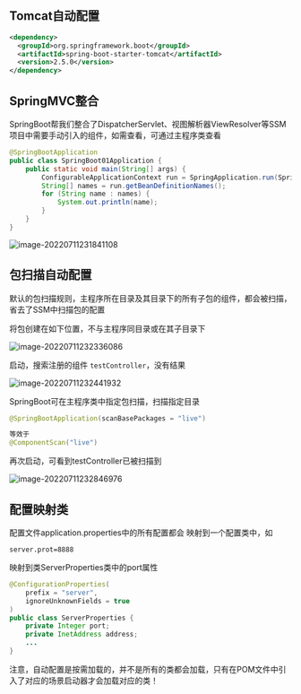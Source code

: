 ## Tomcat自动配置

```xml
<dependency>
  <groupId>org.springframework.boot</groupId>
  <artifactId>spring-boot-starter-tomcat</artifactId>
  <version>2.5.0</version>
</dependency>
```



## SpringMVC整合

SpringBoot帮我们整合了DispatcherServlet、视图解析器ViewResolver等SSM项目中需要手动引入的组件，如需查看，可通过主程序类查看

```java
@SpringBootApplication
public class SpringBoot01Application {
    public static void main(String[] args) {
        ConfigurableApplicationContext run = SpringApplication.run(SpringBoot01Application.class);
        String[] names = run.getBeanDefinitionNames();
        for (String name : names) {
            System.out.println(name);
        }
    }
}
```

![image-20220711231841108](https://picgo-1304850123.cos.ap-guangzhou.myqcloud.com/image-20220711231841108.png)



## 包扫描自动配置

默认的包扫描规则，主程序所在目录及其目录下的所有子包的组件，都会被扫描，省去了SSM中扫描包的配置

将包创建在如下位置，不与主程序同目录或在其子目录下

![image-20220711232336086](https://picgo-1304850123.cos.ap-guangzhou.myqcloud.com/image-20220711232336086.png)

启动，搜索注册的组件 `testController`，没有结果

![image-20220711232441932](https://picgo-1304850123.cos.ap-guangzhou.myqcloud.com/image-20220711232441932.png)

SpringBoot可在主程序类中指定包扫描，扫描指定目录

```java
@SpringBootApplication(scanBasePackages = "live")

等效于
@ComponentScan("live")
```

再次启动，可看到testController已被扫描到

![image-20220711232846976](https://picgo-1304850123.cos.ap-guangzhou.myqcloud.com/image-20220711232846976.png)



## 配置映射类

配置文件application.properties中的所有配置都会 映射到一个配置类中，如

```properties
server.prot=8888
```

映射到类ServerProperties类中的port属性

```java
@ConfigurationProperties(
    prefix = "server",
    ignoreUnknownFields = true
)
public class ServerProperties {
    private Integer port;
    private InetAddress address;
    ...
}
```

注意，自动配置是按需加载的，并不是所有的类都会加载，只有在POM文件中引入了对应的场景启动器才会加载对应的类！

